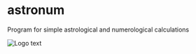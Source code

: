 # astronum
Program for simple astrological and numerological calculations

![][logo]

[logo]: /screenshot.png "Logo text"
